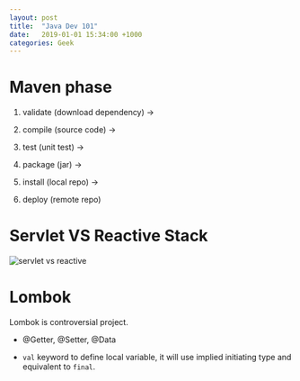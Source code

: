 ```yaml
---
layout: post
title:  "Java Dev 101"
date:   2019-01-01 15:34:00 +1000
categories: Geek
---
```


Maven phase
==============
1. validate (download dependency) -> 

1. compile (source code) -> 

1. test (unit test) -> 

1. package (jar) -> 

1. install (local repo) -> 

1. deploy (remote repo)

Servlet VS Reactive Stack
=========================
![servlet vs reactive](https://miro.medium.com/max/1214/1*XAZhrJAjoZkZZWVXMSWJqA.png)

Lombok
=========================
Lombok is controversial project.

- @Getter, @Setter, @Data

- `val` keyword to define local variable, it will use implied initiating type and equivalent to `final`.

